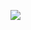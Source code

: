 ![](https://github-readme-stats.vercel.app/api?username=dx9hk&count_private=true&show_icons=true&theme=radical)
